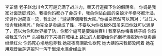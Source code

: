 李芷倩
老子赵北川今天可是充满了战斗力，替天行道撕下你的假阴帝。
你妈是我家对面洗脚城的，我操你妈都办了会员卡，我肏你贴白画的亲娘才华横竖都汁溢，淫诗作对简直一流，我出对：“游湖客偶睹我大屌。”你娘亲居然可以回对：“过江人惯肏我续黑屄。”
你完全是卖逼成了性，不要以为你找根外国吊来日你就可以满足了，还以为你和世界接了轨，你那个逼可是要海纳百川
我宰杀你梅毒婊子妈 你妈被我五马分尸 头被我拧下来挂在城楼上 路过的人都要给你妈倒杯酒祝她地狱卖逼继续红火
你妈死心塌地包养我 她夜夜高潮欲仙欲死 她大姨妈来我都没闲着 她在用观音坐莲这招时一泻千里淫水混合经血淌
